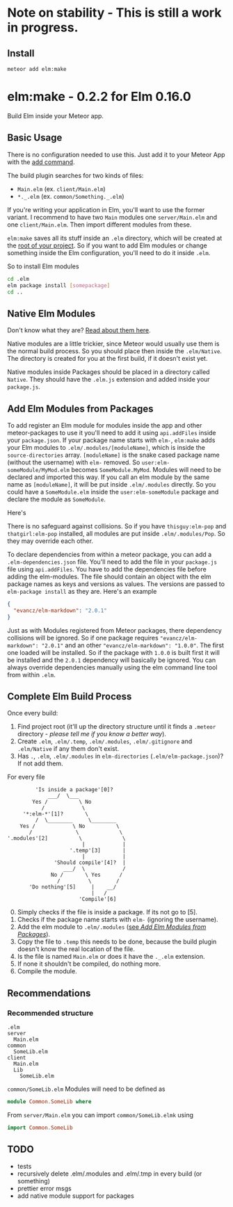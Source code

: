 # Note on stability - This is still a work in progress.

## Install

```
meteor add elm:make
```

# elm:make - 0.2.2 for Elm 0.16.0

Build Elm inside your Meteor app.

## Basic Usage

There is no configuration needed to use this. Just add it to your Meteor App with the [add command](install).

The build plugin searches for two kinds of files:

* `Main.elm` (ex. `client/Main.elm`)
* `*._.elm` (ex. `common/Something._.elm`)

If you're writing your application in Elm, you'll want to use the former variant. I recommend to have two `Main` modules one `server/Main.elm` and one `client/Main.elm`. Then import different modules from these.

`elm:make` saves all its stuff inside an `.elm` directory, which will be created at the [root of your project](complete-elm-build-process). So if you want to add Elm modules or change something inside the Elm configuration, you'll need to do it inside `.elm`.

So to install Elm modules

```bash
cd .elm
elm package install [somepackage]
cd ..
```

## Native Elm Modules

Don't know what they are? [Read about them here](https://github.com/NoRedInk/take-home/wiki/Writing-Native).

Native modules are a little trickier, since Meteor would usually use them is the normal build process. So you should place then inside the `.elm/Native`. The directory is created for you at the first build, if it doesn't exist yet.

Native modules inside Packages should be placed in a directory called `Native`. They should have the `.elm.js` extension and added inside your `package.js`.

## Add Elm Modules from Packages

To add register an Elm module for modules inside the app and other meteor-packages to use it you'll need to add it using `api.addFiles` inside your `package.json`. If your package name starts with `elm-`, `elm:make` adds your Elm modules to `.elm/.modules/[moduleName]`, which is inside the `source-directories` array. `[moduleName]` is the snake cased package name (without the username) with `elm-` removed. So `user:elm-someModule/MyMod.elm` becomes `SomeModule.MyMod`. Modules will need to be declared and imported this way. If you call an elm module by the same name as `[moduleName]`, it will be put inside `.elm/.modules` directly. So you could have a `SomeModule.elm` inside the `user:elm-someModule` package and declare the module as `SomeModule`.

Here's 

There is no safeguard against collisions. So if you have `thisguy:elm-pop` and `thatgirl:elm-pop` installed, all modules are put inside `.elm/.modules/Pop`. So they may override each other.

To declare dependencies from within a meteor package, you can add a `.elm-dependencies.json` file. You'll need to add the file in your `package.js` file using `api.addFiles`. You have to add the dependencies file before adding the elm-modules. The file should contain an object with the elm package names as keys and versions as values. The versions are passed to `elm-package install` as they are. Here's an example

```json
{
  "evancz/elm-markdown": "2.0.1"
}
```

Just as with Modules registered from Meteor packages, there dependency collisions will be ignored. So if one package requires `"evancz/elm-markdown": "2.0.1"` and an other `"evancz/elm-markdown": "1.0.0"`. The first one loaded will be installed. So if the package with `1.0.0` is built first it will be installed and the `2.0.1` dependency will basically be ignored. You can always override dependencies manually using the elm command line tool from within `.elm`.

## Complete Elm Build Process

Once every build:

1. Find project root (it'll up the directory structure until it finds a `.meteor` directory - _please tell me if you know a better way_).
2. Create `.elm`, `.elm/.temp`, `.elm/.modules`, `.elm/.gitignore` and `.elm/Native` if any them don't exist.
3. Has `.`, `.elm`, `.elm/.modules` in `elm-directories` (`.elm/elm-package.json`)? If not add them.

For every file

```
         'Is inside a package'[0]?
             ___/  \___
        Yes /          \ No
           /            \
     '*:elm-*'[1]?       \
         /  \________     \________
    Yes /            \ No          \
       /              \             \
'.modules'[2]          \             \
                        |            |
                    '.temp'[3]       |
                        |            |
               'Should compile'[4]?  |
                  ___/  \            /
              No /       \ Yes      /
                /         \        /
       'Do nothing'[5]     |    __/
                           |   /
                       'Compile'[6]

```

0. Simply checks if the file is inside a package. If its not go to [5].
1. Checks if the package name starts with `elm-` (ignoring the username).
2. Add the elm module to `.elm/.modules` ([see _Add Elm Modules from Packages_](#add-elm-bodules-from-packages)).
3. Copy the file to `.temp` this needs to be done, because the build plugin doesn't know the real location of the file.
4. Is the file is named `Main.elm` or does it have the `._.elm` extension.
5. If none it shouldn't be compiled, do nothing more.
6. Compile the module.

## Recommendations

### Recommended structure

```
.elm
server
  Main.elm
common
  SomeLib.elm
client
  Main.elm
  Lib
    SomeLib.elm
```

`common/SomeLib.elm` Modules will need to be defined as
```elm
module Common.SomeLib where
```

From `server/Main.elm` you can import `common/SomeLib.elmk` using
```elm
import Common.SomeLib
```

## TODO

* tests
* recursively delete .elm/.modules and .elm/.tmp in every build (or something)
* prettier error msgs
* add native module support for packages

